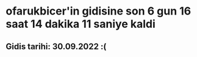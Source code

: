 # ofarukbicer'in gidisine son 6 gun 16 saat 14 dakika 11 saniye kaldi

## Gidis tarihi: 30.09.2022 :(
